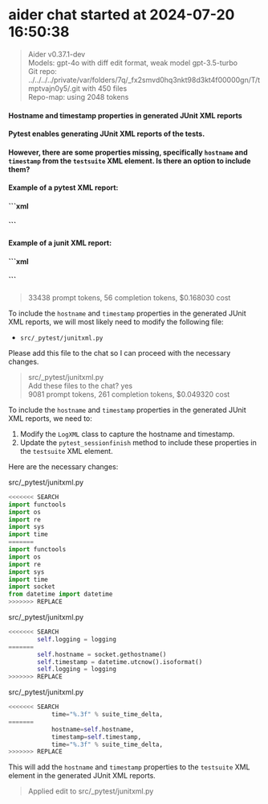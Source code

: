 
# aider chat started at 2024-07-20 16:50:38

> Aider v0.37.1-dev  
> Models: gpt-4o with diff edit format, weak model gpt-3.5-turbo  
> Git repo: ../../../../private/var/folders/7q/_fx2smvd0hq3nkt98d3kt4f00000gn/T/tmptvajn0y5/.git with 450 files  
> Repo-map: using 2048 tokens  

#### Hostname and timestamp properties in generated JUnit XML reports  
#### Pytest enables generating JUnit XML reports of the tests.  
####   
#### However, there are some properties missing, specifically `hostname` and `timestamp` from the `testsuite` XML element. Is there an option to include them?  
####   
#### Example of a pytest XML report:  
#### ```xml  
#### <?xml version="1.0" encoding="utf-8"?>  
#### <testsuite errors="0" failures="2" name="check" skipped="0" tests="4" time="0.049">  
#### 	<testcase classname="test_sample.TestClass" file="test_sample.py" line="3" name="test_addOne_normal" time="0.001"></testcase>  
#### 	<testcase classname="test_sample.TestClass" file="test_sample.py" line="6" name="test_addOne_edge" time="0.001"></testcase>  
#### </testsuite>  
#### ```  
####   
#### Example of a junit XML report:  
#### ```xml  
#### <?xml version="1.0" encoding="UTF-8"?>  
#### <testsuite name="location.GeoLocationTest" tests="2" skipped="0" failures="0" errors="0" timestamp="2019-04-22T10:32:27" hostname="Anass-MacBook-Pro.local" time="0.048">  
####   <properties/>  
####   <testcase name="testIoException()" classname="location.GeoLocationTest" time="0.044"/>  
####   <testcase name="testJsonDeserialization()" classname="location.GeoLocationTest" time="0.003"/>  
####   <system-out><![CDATA[]]></system-out>  
####   <system-err><![CDATA[]]></system-err>  
#### </testsuite>  
#### ```  
> 33438 prompt tokens, 56 completion tokens, $0.168030 cost  

To include the `hostname` and `timestamp` properties in the generated JUnit XML reports, we will most likely need to modify the following file:

- `src/_pytest/junitxml.py`

Please add this file to the chat so I can proceed with the necessary changes.

> src/_pytest/junitxml.py  
> Add these files to the chat? yes  
> 9081 prompt tokens, 261 completion tokens, $0.049320 cost  

To include the `hostname` and `timestamp` properties in the generated JUnit XML reports, we need to:

1. Modify the `LogXML` class to capture the hostname and timestamp.
2. Update the `pytest_sessionfinish` method to include these properties in the `testsuite` XML element.

Here are the necessary changes:

src/_pytest/junitxml.py
```python
<<<<<<< SEARCH
import functools
import os
import re
import sys
import time
=======
import functools
import os
import re
import sys
import time
import socket
from datetime import datetime
>>>>>>> REPLACE
```

src/_pytest/junitxml.py
```python
<<<<<<< SEARCH
        self.logging = logging
=======
        self.hostname = socket.gethostname()
        self.timestamp = datetime.utcnow().isoformat()
        self.logging = logging
>>>>>>> REPLACE
```

src/_pytest/junitxml.py
```python
<<<<<<< SEARCH
            time="%.3f" % suite_time_delta,
=======
            hostname=self.hostname,
            timestamp=self.timestamp,
            time="%.3f" % suite_time_delta,
>>>>>>> REPLACE
```

This will add the `hostname` and `timestamp` properties to the `testsuite` XML element in the generated JUnit XML reports.

> Applied edit to src/_pytest/junitxml.py  

